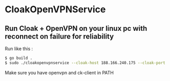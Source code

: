 # CloakOpenVPNService

## Run Cloak + OpenVPN on your linux pc with reconnect on failure for reliability
Run like this :
```bash
$ go build .
$ sudo ./cloakopenvpnservice --cloak-host 188.166.240.175 --cloak-port 443
```
Make sure you have openvpn and ck-client in PATH
